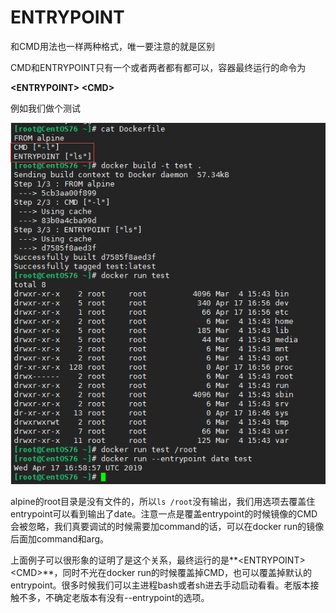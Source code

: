 # ENTRYPOINT

和CMD用法也一样两种格式，唯一要注意的就是区别

CMD和ENTRYPOINT只有一个或者两者都有都可以，容器最终运行的命令为

**&lt;ENTRYPOINT&gt; &lt;CMD&gt;**

例如我们做个测试

![](../../.gitbook/assets/image%20%2812%29.png)

alpine的root目录是没有文件的，所以`ls /root`没有输出，我们用选项去覆盖住entrypoint可以看到输出了date。注意一点是覆盖entrypoint的时候镜像的CMD会被忽略，我们真要调试的时候需要加command的话，可以在docker run的镜像后面加command和arg。

上面例子可以很形象的证明了是这个关系，最终运行的是**&lt;ENTRYPOINT&gt; &lt;CMD&gt;**，同时不光在docker run的时候覆盖掉CMD，也可以覆盖掉默认的entrypoint。很多时候我们可以主进程bash或者sh进去手动启动看看。老版本接触不多，不确定老版本有没有--entrypoint的选项。

